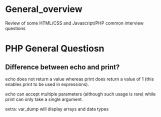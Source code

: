 # General_overview
Review of some HTML/CSS and Javascript/PHP common interview questions

# PHP General Questiosn
## Difference between echo and print?
echo does not return a value whereas print does return a value of 1 (this enables print to be used in expressions).

echo can accept multiple parameters (although such usage is rare) while print can only take a single argument.

extra: var_dump will display arrays and data types